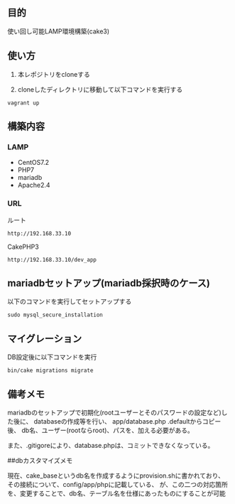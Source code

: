 ## 目的

使い回し可能LAMP環境構築(cake3)

## 使い方

1. 本レポジトリをcloneする

2. cloneしたディレクトリに移動して以下コマンドを実行する

```
vagrant up
```

## 構築内容

### LAMP

* CentOS7.2
* PHP7
* mariadb
* Apache2.4

### URL

ルート

```
http://192.168.33.10
```

CakePHP3

```
http://192.168.33.10/dev_app
```

## mariadbセットアップ(mariadb採択時のケース)
以下のコマンドを実行してセットアップする
```
sudo mysql_secure_installation
```

## マイグレーション
DB設定後に以下コマンドを実行
```
bin/cake migrations migrate
```

## 備考メモ

mariadbのセットアップで初期化(rootユーザーとそのパスワードの設定など)した後に、
databaseの作成等を行い、
app/database.php .defaultからコピー後、
db名、ユーザー(rootならroot)、パスを、加える必要がある。

また、.gitigoreにより、database.phpは、コミットできなくなっている。

##dbカスタマイズメモ

現在、cake_baseというdb名を作成するようにprovision.shに書かれており、
その接続について、config/app/phpに記載している、
が、この二つの対応箇所を、変更することで、db名、テーブル名を仕様にあったものにすることが可能
